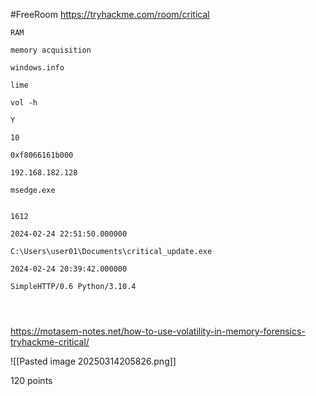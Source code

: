 #FreeRoom 
https://tryhackme.com/room/critical



```
RAM

memory acquisition

windows.info

lime

vol -h

Y

10

0xf8066161b000

192.168.182.128

msedge.exe


1612

2024-02-24 22:51:50.000000

C:\Users\user01\Documents\critical_update.exe

2024-02-24 20:39:42.000000

SimpleHTTP/0.6 Python/3.10.4




```


https://motasem-notes.net/how-to-use-volatility-in-memory-forensics-tryhackme-critical/



![[Pasted image 20250314205826.png]]

120 points








































